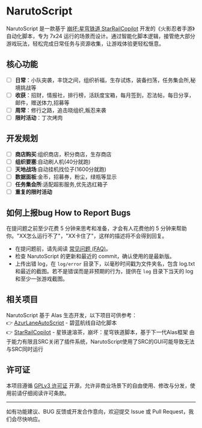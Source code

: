 # NarutoScript

NarutoScript 是一款基于 [崩坏:星穹铁道 StarRailCopilot](https://github.com/LmeSzinc/StarRailCopilot) 开发的《火影忍者手游》自动化脚本，专为 7x24 运行的场景而设计。通过智能化脚本逻辑，接管绝大部分游戏玩法，轻松完成日常任务与资源收集，让游戏体验更轻松惬意。
## 核心功能
- [ ] **日常**：小队突袭，丰饶之间，组织祈福，生存试炼，装备扫荡，任务集会所,秘境挑战等
- [ ] **收获**：招财，情报社，排行榜，活跃度宝箱，每月签到，忍法帖，每日分享，邮件，赠送体力,招募等
- [ ] **周常**：修行之路，追击晓组织,叛忍来袭
- [ ] **限时活动**：丁次烤肉

## 开发规划
- [ ] **商店购买**:组织商店，积分商店，生存商店
- [ ] **组织要塞**:自动刷人机(40分就跑)
- [ ] **天地战场**:自动挂机找位子(1600分就跑)
- [ ] **数据面板**:金币，招募券，粉尘，绿瓶等显示
- [ ] **任务集会所**:适配超影服务,优先选红箱子
- [ ] **重复的限时活动**

## 如何上报bug How to Report Bugs

在提问题之前至少花费 5 分钟来思考和准备，才会有人花费他的 5 分钟来帮助你。"XX怎么运行不了"，"XX卡住了"，这样的描述将不会得到回复。

- 在提问题前，请先阅读 [常见问题 (FAQ)](doc/faq.md)。
- 检查 NarutoScript 的更新和最近的 commit，确认使用的是最新版。
- 上传出错 log，在 `log/error` 目录下，以毫秒时间戳为文件夹名，包含 log.txt 和最近的截图。若不是错误而是非预期的行为，提供在 `log` 目录下当天的 log 和至少一张游戏截图。

## 相关项目

NarutoScript 基于 Alas 生态开发，以下项目可供参考：  
👉 [AzurLaneAutoScript](https://github.com/LmeSzinc/AzurLaneAutoScript) - 碧蓝航线自动化脚本  
👉 [StarRailCopilot](https://github.com/LmeSzinc/StarRailCopilot) - 星铁速溶茶，崩坏：星穹铁道脚本，基于下一代Alas框架
由于能力有限且SRC关闭了插件系统，NarutoScript使用了SRC的GUI可能导致无法与SRC同时运行

## 许可证

本项目遵循 [GPLv3 许可证](LICENSE) 开源，允许非商业场景下的自由使用、修改与分发，使用前请仔细阅读许可条款。


---

如有功能建议、BUG 反馈或开发合作意向，欢迎提交 Issue 或 Pull Request，我们会尽快响应。
